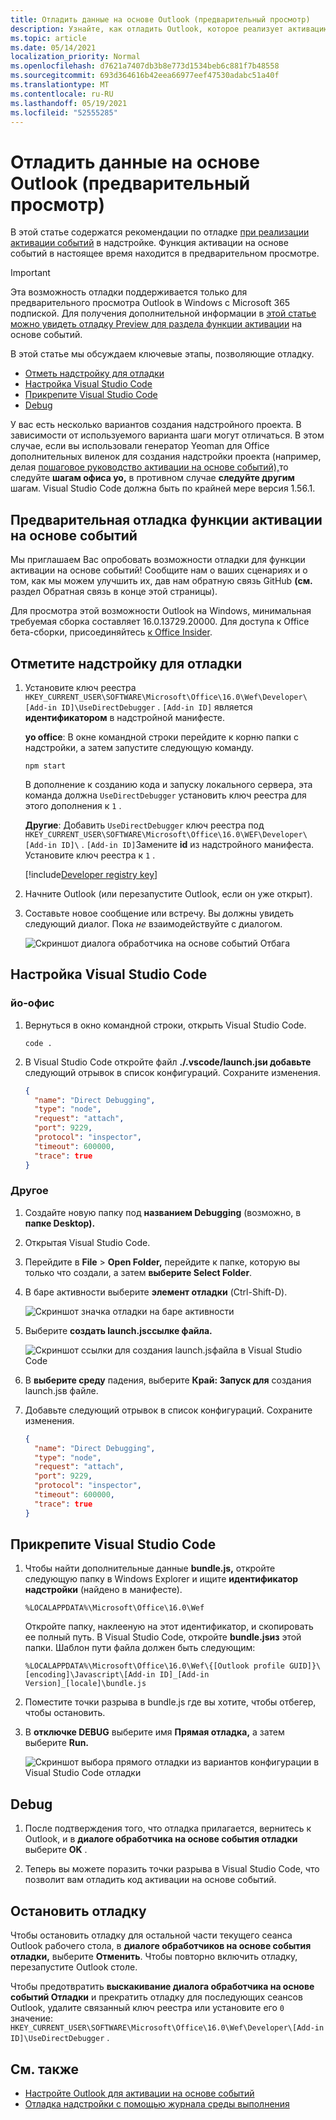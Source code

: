 ```yaml
---
title: Отладить данные на основе Outlook (предварительный просмотр)
description: Узнайте, как отладить Outlook, которое реализует активацию на основе событий.
ms.topic: article
ms.date: 05/14/2021
localization_priority: Normal
ms.openlocfilehash: d7621a7407db3b8e773d1534beb6c881f7b48558
ms.sourcegitcommit: 693d364616b42eea66977eef47530adabc51a40f
ms.translationtype: MT
ms.contentlocale: ru-RU
ms.lasthandoff: 05/19/2021
ms.locfileid: "52555285"
---
```

# <a name="debug-your-event-based-outlook-add-in-preview"></a>Отладить данные на основе Outlook (предварительный просмотр)

В этой статье содержатся рекомендации по отладке [при реализации активации событий](autolaunch.md) в надстройке. Функция активации на основе событий в настоящее время находится в предварительном просмотре.

> [!IMPORTANT]
> Эта возможность отладки поддерживается только для предварительного просмотра Outlook в Windows с Microsoft 365 подпиской. Для получения дополнительной информации в [этой статье можно увидеть отладку Preview для раздела функции активации](#preview-debugging-for-the-event-based-activation-feature) на основе событий.

В этой статье мы обсуждаем ключевые этапы, позволяющие отладку.

- [Отметь надстройку для отладки](#mark-your-add-in-for-debugging)
- [Настройка Visual Studio Code](#configure-visual-studio-code)
- [Прикрепите Visual Studio Code](#attach-visual-studio-code)
- [Debug](#debug)

У вас есть несколько вариантов создания надстройного проекта. В зависимости от используемого варианта шаги могут отличаться. В этом случае, если вы использовали генератор Yeoman для Office дополнительных виленок для создания надстройки проекта (например, делая [пошаговое руководство активации на основе событий),](autolaunch.md)то следуйте **шагам офиса yo,** в противном случае **следуйте другим** шагам. Visual Studio Code должна быть по крайней мере версия 1.56.1.

## <a name="preview-debugging-for-the-event-based-activation-feature"></a>Предварительная отладка функции активации на основе событий

Мы приглашаем Вас опробовать возможности отладки для функции активации на основе событий! Сообщите нам о ваших сценариях и о том, как мы можем улучшить их, дав нам обратную связь GitHub **(см.** раздел Обратная связь в конце этой страницы).

Для просмотра этой возможности Outlook на Windows, минимальная требуемая сборка составляет 16.0.13729.20000. Для доступа к Office бета-сборки, присоединяйтесь [к Office Insider](https://insider.office.com).

## <a name="mark-your-add-in-for-debugging"></a>Отметите надстройку для отладки

1. Установите ключ реестра `HKEY_CURRENT_USER\SOFTWARE\Microsoft\Office\16.0\Wef\Developer\[Add-in ID]\UseDirectDebugger` . `[Add-in ID]` является **идентификатором** в надстройной манифесте.

    **yo office**: В окне командной строки перейдите к корню папки с надстройки, а затем запустите следующую команду.

    ```command&nbsp;line
    npm start
    ```

    В дополнение к созданию кода и запуску локального сервера, эта команда должна `UseDirectDebugger` установить ключ реестра для этого дополнения к `1` .

    **Другие**: Добавить `UseDirectDebugger` ключ реестра под `HKEY_CURRENT_USER\SOFTWARE\Microsoft\Office\16.0\WEF\Developer\[Add-in ID]\` . `[Add-in ID]`Замените **id** из надстройного манифеста. Установите ключ реестра к `1` .

    [!include[Developer registry key](../includes/developer-registry-key.md)]

1. Начните Outlook (или перезапустите Outlook, если он уже открыт).
1. Составьте новое сообщение или встречу. Вы должны увидеть следующий диалог. Пока *не* взаимодействуйте с диалогом.

    ![Скриншот диалога обработчика на основе событий Отбага](../images/outlook-win-autolaunch-debug-dialog.png)

## <a name="configure-visual-studio-code"></a>Настройка Visual Studio Code

### <a name="yo-office"></a>йо-офис

1. Вернуться в окно командной строки, открыть Visual Studio Code.

    ```command&nbsp;line
    code .
    ```

1. В Visual Studio Code откройте файл **./.vscode/launch.jsи добавьте** следующий отрывок в список конфигураций. Сохраните изменения.

    ```json
    {
      "name": "Direct Debugging",
      "type": "node",
      "request": "attach",
      "port": 9229,
      "protocol": "inspector",
      "timeout": 600000,
      "trace": true
    }
    ```

### <a name="other"></a>Другое

1. Создайте новую папку под **названием Debugging** (возможно, в **папке Desktop).**
1. Открытая Visual Studio Code.
1. Перейдите в **File**  >  **Open Folder,** перейдите к папке, которую вы только что создали, а затем **выберите Select Folder**.
1. В баре активности выберите **элемент отладки** (Ctrl-Shift-D).

    ![Скриншот значка отладки на баре активности](../images/vs-code-debug.png)

1. Выберите **создать launch.jsссылке файла.**

    ![Скриншот ссылки для создания launch.jsфайла в Visual Studio Code](../images/vs-code-create-launch.json.png)

1. В **выберите среду** падения, выберите **Край: Запуск для** создания launch.jsв файле.
1. Добавьте следующий отрывок в список конфигураций. Сохраните изменения.

    ```json
    {
      "name": "Direct Debugging",
      "type": "node",
      "request": "attach",
      "port": 9229,
      "protocol": "inspector",
      "timeout": 600000,
      "trace": true
    }
    ```

## <a name="attach-visual-studio-code"></a>Прикрепите Visual Studio Code

1. Чтобы найти дополнительные данные **bundle.js,** откройте следующую папку в Windows Explorer и ищите **идентификатор надстройки** (найдено в манифесте).

    ```text
    %LOCALAPPDATA%\Microsoft\Office\16.0\Wef
    ```

    Откройте папку, наклееную на этот идентификатор, и скопировать ее полный путь. В Visual Studio Code, откройте **bundle.jsиз** этой папки. Шаблон пути файла должен быть следующим:

    `%LOCALAPPDATA%\Microsoft\Office\16.0\Wef\{[Outlook profile GUID]}\[encoding]\Javascript\[Add-in ID]_[Add-in Version]_[locale]\bundle.js`

1. Поместите точки разрыва в bundle.js где вы хотите, чтобы отбегер, чтобы остановить.
1. В **отключке DEBUG** выберите имя **Прямая отладка,** а затем выберите **Run.**

    ![Скриншот выбора прямого отладки из вариантов конфигурации в Visual Studio Code отладки](../images/outlook-win-autolaunch-debug-vsc.png)

## <a name="debug"></a>Debug

1. После подтверждения того, что отладка прилагается, вернитесь к Outlook, и в **диалоге обработчика на основе события отладки** выберите **OK** .

1. Теперь вы можете поразить точки разрыва в Visual Studio Code, что позволит вам отладить код активации на основе событий.

## <a name="stop-debugging"></a>Остановить отладку

Чтобы остановить отладку для остальной части текущего сеанса Outlook рабочего стола, в **диалоге обработчиков на основе события отладки,** выберите **Отменить**. Чтобы повторно включить отладку, перезапустите Outlook столе.

Чтобы предотвратить **выскакивание диалога обработчика на основе событий Отладки** и прекратить отладку для последующих сеансов Outlook, удалите связанный ключ реестра или установите его `0` значение: `HKEY_CURRENT_USER\SOFTWARE\Microsoft\Office\16.0\Wef\Developer\[Add-in ID]\UseDirectDebugger` .

## <a name="see-also"></a>См. также

- [Настройте Outlook для активации на основе событий](autolaunch.md)
- [Отладка надстройки с помощью журнала среды выполнения](../testing/runtime-logging.md#runtime-logging-on-windows)
